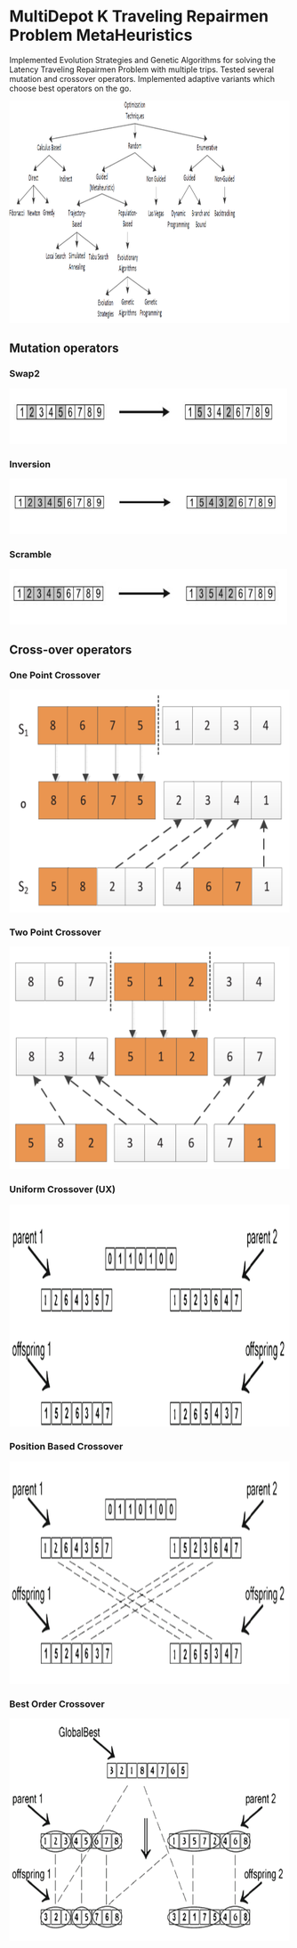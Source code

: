# MultiDepot K Traveling Repairmen Problem MetaHeuristics
Implemented Evolution Strategies and Genetic Algorithms for solving the Latency Traveling Repairmen
Problem with multiple trips. Tested several mutation and crossover operators. Implemented adaptive variants which
choose best operators on the go.

<img src="https://github.com/RedShy/MDKTRP-MetaHeuristics/blob/master/images/tassonomia.PNG" width="900" height="400">

## Mutation operators
### Swap2
<img src="https://github.com/RedShy/MDKTRP-MetaHeuristics/blob/master/images/swap2.jpg" width="500" height="100">

### Inversion
<img src="https://github.com/RedShy/MDKTRP-MetaHeuristics/blob/master/images/inversion.jpg" width="500" height="100">

### Scramble
<img src="https://github.com/RedShy/MDKTRP-MetaHeuristics/blob/master/images/scramble.jpg" width="500" height="100">

## Cross-over operators
### One Point Crossover
<img src="https://github.com/RedShy/MDKTRP-MetaHeuristics/blob/master/images/1x.png" width="600" height="400">

### Two Point Crossover
<img src="https://github.com/RedShy/MDKTRP-MetaHeuristics/blob/master/images/2x.png" width="600" height="400">

### Uniform Crossover (UX)
<img src="https://github.com/RedShy/MDKTRP-MetaHeuristics/blob/master/images/UX.png" width="600" height="400">

### Position Based Crossover
<img src="https://github.com/RedShy/MDKTRP-MetaHeuristics/blob/master/images/POX.png" width="600" height="400">

### Best Order Crossover
<img src="https://github.com/RedShy/MDKTRP-MetaHeuristics/blob/master/images/BOX.png" width="600" height="400">
